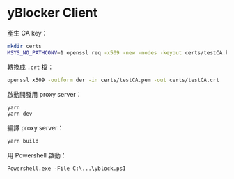 # yBlocker Client

產生 CA key：

```bash
mkdir certs
MSYS_NO_PATHCONV=1 openssl req -x509 -new -nodes -keyout certs/testCA.key -sha256 -days 365 -out certs/testCA.pem -subj '/CN=Mockttp Testing CA - DO NOT TRUST'
```

轉換成 `.crt` 檔：

```bash
openssl x509 -outform der -in certs/testCA.pem -out certs/testCA.crt
```

啟動開發用 proxy server：

```bash
yarn
yarn dev
```

編譯 proxy server：

```bash
yarn build
```

用 Powershell 啟動：

```
Powershell.exe -File C:\...\yblock.ps1
```
